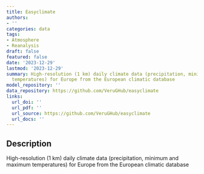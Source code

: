 ```yaml
---
title: Easyclimate
authors:
- ''
categories: data
tags:
- Atmosphere
- Reanalysis
draft: false
featured: false
date: '2023-12-29'
lastmod: '2023-12-29'
summary: High-resolution (1 km) daily climate data (precipitation, minimum and maximum
  temperatures) for Europe from the European climatic database
model_repository: ''
data_repository: https://github.com/VeruGHub/easyclimate
links:
  url_doi: ''
  url_pdf: ''
  url_source: https://github.com/VeruGHub/easyclimate
  url_docs: ''
---
```


## Description

High-resolution (1 km) daily climate data (precipitation, minimum and maximum temperatures) for Europe from the European climatic database

